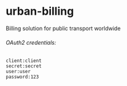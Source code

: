 # urban-billing
Billing solution for public transport worldwide

###### OAuth2 credentials:
    client:client  
    secret:secret  
    user:user  
    password:123  
